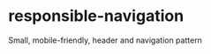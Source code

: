 responsible-navigation
======================

Small, mobile-friendly, header and navigation pattern
